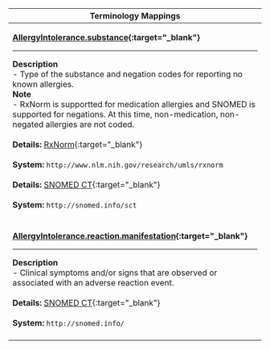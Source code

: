 |Terminology Mappings|
|---|
|<p>**[AllergyIntolerance.substance](http://hl7.org/fhir/DSTU2/allergyintolerance-definitions.html#AllergyIntolerance.substance){:target="_blank"}**<hr>**Description**<br>- Type of the substance and negation codes for reporting no known allergies.<br>**Note**<br>- RxNorm is supportted for medication allergies and SNOMED is supported for negations. At this time, non-medication, non-negated allergies are not coded.<br><br>**Details:** [RxNorm](http://hl7.org/fhir/DSTU2/rxnorm.html){:target="_blank"}<br><br>**System:** `http://www.nlm.nih.gov/research/umls/rxnorm`<br><br>**Details:** [SNOMED CT](http://hl7.org/fhir/dstu2/snomedct.html){:target="_blank"}<br><br>**System:** `http://snomed.info/sct`<br><br>|
|<p>**[AllergyIntolerance.reaction.manifestation](http://hl7.org/fhir/DSTU2/allergyintolerance-definitions.html#AllergyIntolerance.reaction.manifestation){:target="_blank"}**<hr>**Description**<br>- Clinical symptoms and/or signs that are observed or associated with an adverse reaction event.<br><br>**Details:** [SNOMED CT](http://hl7.org/fhir/dstu2/snomedct.html){:target="_blank"}<br><br>**System:** `http://snomed.info/`<br><br>|